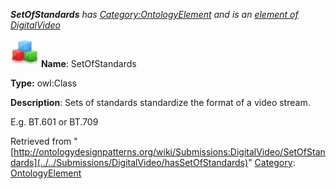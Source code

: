 ___SetOfStandards__ has [Category:OntologyElement](../../Category/OntologyElement "Category:OntologyElement") and is an [element of](../../Property/ElementOf "Property:ElementOf") [DigitalVideo](../../Submissions/DigitalVideo "Submissions:DigitalVideo")_


  




[![Class](../../images/thumb/2/27/Class.gif/45px-Class.gif)](../../Image/Class.gif "Class")
__Name__: SetOfStandards 


__Type:__ owl:Class 


__Description__: Sets of standards standardize the format of a video stream. 


E.g. BT.601 or BT.709





Retrieved from "[http://ontologydesignpatterns.org/wiki/Submissions:DigitalVideo/SetOfStandards](../../Submissions/DigitalVideo/hasSetOfStandards)"
 [Category](http://ontologydesignpatterns.org/wiki/Special:Categories "Special:Categories"): [OntologyElement](../../Category/OntologyElement "Category:OntologyElement")